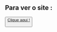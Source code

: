 ## Para ver o site :

<button><a href="https://marhff.github.io/Firstsite/index.html">Clique aqui ! </a>

</button> 

